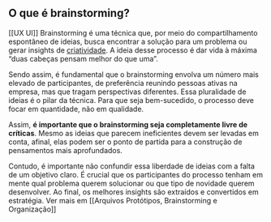## O que é brainstorming?
[[UX UI]]
Brainstorming é uma técnica que, por meio do compartilhamento espontâneo de ideias, busca encontrar a solução para um problema ou gerar insights de [criatividade](https://rockcontent.com/br/blog/criatividade/). A ideia desse processo é dar vida à máxima “duas cabeças pensam melhor do que uma”.

Sendo assim, é fundamental que o brainstorming envolva um número mais elevado de participantes, de preferência reunindo pessoas ativas na empresa, mas que tragam perspectivas diferentes. Essa pluralidade de ideias é o pilar da técnica. Para que seja bem-sucedido, o processo deve focar em quantidade, não em qualidade.

Assim, **é importante que o brainstorming seja completamente livre de críticas**. Mesmo as ideias que parecem ineficientes devem ser levadas em conta, afinal, elas podem ser o ponto de partida para a construção de pensamentos mais aprofundados.

Contudo, é importante não confundir essa liberdade de ideias com a falta de um objetivo claro. É crucial que os participantes do processo tenham em mente qual problema querem solucionar ou que tipo de novidade querem desenvolver. Ao final, os melhores insights são extraídos e convertidos em estratégia.
Ver mais em [[Arquivos Protótipos, Brainstorming e Organização]]